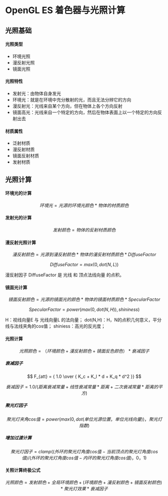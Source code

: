 # OpenGL ES 着色器与光照计算

## 光照基础

#### 光照类型

- 环境光照
- 漫反射光照
- 镜面光照

#### 光照特性

- 发射光：由物体自身发光
- 环境光：就是在环境中充分散射的光，而且无法分辨它的方向
- 漫反射光：光线来自某个方向，但在物体上各个方向反射
- 镜面高光：光线来自一个特定的方向，然后在物体表面上以一个特定的方向反射出去

#### 材质属性

- 泛射材质
- 漫反射材质
- 镜面反射材质
- 发射材质

## 光照计算

#### 环境光的计算
$$
环境光 = 光源的环境光颜色 * 物体的材质颜色
$$

#### 发射光的计算
$$
发射颜色 = 物体的反射材质颜色
$$

#### 漫反射光照计算
$$
漫反射颜色 = 光源到漫反射颜色 * 物体的漫反射材质颜色 * DiffuseFactor
$$

$$
DiffuseFactor = max(0, dot(N, L))
$$

漫反射因子 DiffuseFactor 是 光线 和 顶点法线向量 的点积。

#### 镜面光计算
$$
镜面反射颜色 = 光源的镜面光的颜色 * 物体的镜面材质颜色 * SpecularFactor
$$

$$
SpecularFactor = power(max(0, dot(N, H)), shininess)
$$

H：视线向量E 与 光线向量L 的法向量；
dot(N,H)：H，N的点积几何意义，平分线与法线夹角的cos值；
shiniess：高光的反光度；

#### 光照计算
$$
光照颜色 = （环境颜色 + 漫反射颜色 + 镜面反色颜色）* 衰减因子
$$

##### 衰减因子
$$
F_{att} = { 1.0 \over { K_c + K_l * d + K_q * d^2 }}
$$

$$
衰减因子 = 1.0 / ( 距离衰减常量 + 线性衰减常量 * 距离 + 二次衰减常量* 距离的平方 )
$$

##### 聚光灯因子
$$
聚光灯夹角cos值 = power ( max ( 0, dot( 单位光源位置，单位光线向量 ) )，聚光灯指数 )
$$

##### 增加过渡计算
$$
聚光灯因子 = clamp((外环的聚光灯角度cos值 - 当前顶点的聚光灯角度cos值)/(外环的聚光灯角度cos值 - 内环的聚光灯角度cos值)，0，1)
$$

#### 关照计算终极公式

$$
光照颜色 = 发射颜色 + 全局环境颜色 + (环境颜色 + 漫反射颜色 + 镜面反射颜色) * 聚光灯效果 * 衰减因子
$$









